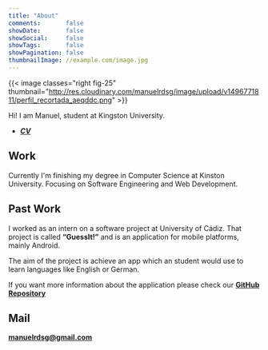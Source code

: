 ```yaml
---
title: "About"
comments:       false
showDate:       false
showSocial:     false
showTags:       false
showPagination: false
thumbnailImage: //example.com/image.jpg
---
```


{{< image classes="right fig-25" thumbnail="http://res.cloudinary.com/manuelrdsg/image/upload/v1496771811/perfil_recortada_aeqddc.png" >}}

Hi! I am Manuel, student at Kingston University.

- [***CV***](https://drive.google.com/file/d/1vX0jwiLWOAEwqP611pu5plxn0kUdY1Mz/view?usp=sharing)

## Work

Currently I'm finishing my degree in Computer Science at Kinston University. Focusing on Software Engineering and Web Development.

## Past Work

I worked as an intern on a software project at University of Cádiz. That project is called **“GuessIt!”** and is an application for mobile platforms, mainly Android.

The aim of the project is achieve an app which an student would use to learn languages like English or German.

If you want more information about the application please check our **[GitHub Repository](https://github.com/manuelrdsg/GuessItLanguageTrainer)**

## Mail

**[manuelrdsg@gmail.com](mailto:manuelrdsg@gmail.com)**
